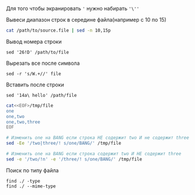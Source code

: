 Для того чтобы экранировать `'` нужно набирать `'\''`     

Вывеси диапазон строк в середине файла(например с 10 по 15)
```bash
cat /path/to/source.file | sed -n 10,15p
```

Вывод номера строки
```
sed '26!D' /path/to/file
```

Вырезать все после символа
```
sed -r 's/W.+//' file
```

Вставить после строки
```
sed '14a\ hello' /path/file
```

```sh
cat<<EOF>/tmp/file
one
one,two
one,two,three
EOF

# Изменить one на BANG если строка НЕ содержит two И не содержит three
sed -Ee '/two|three/! s/one/BANG/' /tmp/file

# Изменить one на BANG если строка содержит two И НЕ содержит three
sed -e '/two/!n' -e '/three/! s/one/BANG/' /tmp/file
```

Поиск по типу файла
```
find ./ -type
find ./ --mime-type
```
